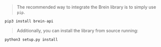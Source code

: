 <blockquote class="lang-specific python">
<p>The recommended way to integrate the Brein library is to simply use <code class="prettyprint">pip</code>.</p>
</blockquote>

>
```python
pip3 install brein-api
```

<blockquote class="lang-specific python">
<p>Additionally, you can install the library from source running:</p>
</blockquote>

>
```python
python3 setup.py install
```

